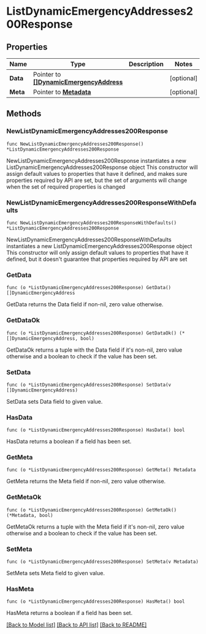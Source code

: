 # ListDynamicEmergencyAddresses200Response

## Properties

Name | Type | Description | Notes
------------ | ------------- | ------------- | -------------
**Data** | Pointer to [**[]DynamicEmergencyAddress**](DynamicEmergencyAddress.md) |  | [optional] 
**Meta** | Pointer to [**Metadata**](Metadata.md) |  | [optional] 

## Methods

### NewListDynamicEmergencyAddresses200Response

`func NewListDynamicEmergencyAddresses200Response() *ListDynamicEmergencyAddresses200Response`

NewListDynamicEmergencyAddresses200Response instantiates a new ListDynamicEmergencyAddresses200Response object
This constructor will assign default values to properties that have it defined,
and makes sure properties required by API are set, but the set of arguments
will change when the set of required properties is changed

### NewListDynamicEmergencyAddresses200ResponseWithDefaults

`func NewListDynamicEmergencyAddresses200ResponseWithDefaults() *ListDynamicEmergencyAddresses200Response`

NewListDynamicEmergencyAddresses200ResponseWithDefaults instantiates a new ListDynamicEmergencyAddresses200Response object
This constructor will only assign default values to properties that have it defined,
but it doesn't guarantee that properties required by API are set

### GetData

`func (o *ListDynamicEmergencyAddresses200Response) GetData() []DynamicEmergencyAddress`

GetData returns the Data field if non-nil, zero value otherwise.

### GetDataOk

`func (o *ListDynamicEmergencyAddresses200Response) GetDataOk() (*[]DynamicEmergencyAddress, bool)`

GetDataOk returns a tuple with the Data field if it's non-nil, zero value otherwise
and a boolean to check if the value has been set.

### SetData

`func (o *ListDynamicEmergencyAddresses200Response) SetData(v []DynamicEmergencyAddress)`

SetData sets Data field to given value.

### HasData

`func (o *ListDynamicEmergencyAddresses200Response) HasData() bool`

HasData returns a boolean if a field has been set.

### GetMeta

`func (o *ListDynamicEmergencyAddresses200Response) GetMeta() Metadata`

GetMeta returns the Meta field if non-nil, zero value otherwise.

### GetMetaOk

`func (o *ListDynamicEmergencyAddresses200Response) GetMetaOk() (*Metadata, bool)`

GetMetaOk returns a tuple with the Meta field if it's non-nil, zero value otherwise
and a boolean to check if the value has been set.

### SetMeta

`func (o *ListDynamicEmergencyAddresses200Response) SetMeta(v Metadata)`

SetMeta sets Meta field to given value.

### HasMeta

`func (o *ListDynamicEmergencyAddresses200Response) HasMeta() bool`

HasMeta returns a boolean if a field has been set.


[[Back to Model list]](../README.md#documentation-for-models) [[Back to API list]](../README.md#documentation-for-api-endpoints) [[Back to README]](../README.md)


